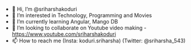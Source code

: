 - 👋 Hi, I’m @sriharshakoduri
- 👀 I’m interested in Technology, Programming and Movies
- 🌱 I’m currently learning Angular, Mango DB
- 💞️ I’m looking to collaborate on Youtube video making - https://www.youtube.com/sriharshakoduri
- 📫 How to reach me (Insta: koduri.sriharsha) (Twitter: @sriharsha_543)

<!---
sriharshakoduri/sriharshakoduri is a ✨ special ✨ repository because its `README.md` (this file) appears on your GitHub profile.
You can click the Preview link to take a look at your changes.
--->

